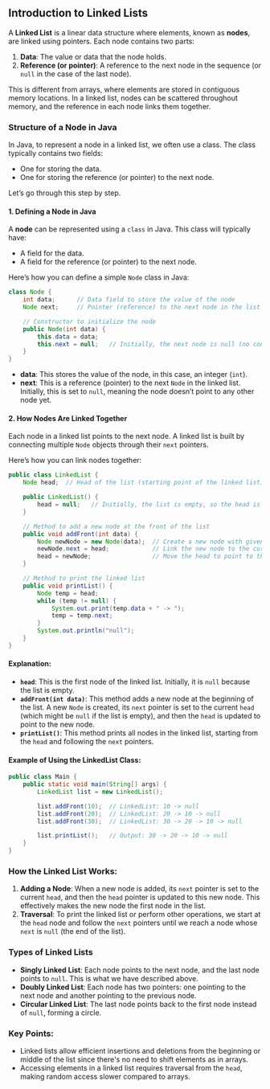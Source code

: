 ## Introduction to Linked Lists

A **Linked List** is a linear data structure where elements, known as **nodes**, are linked using pointers. Each node contains two parts:
1. **Data**: The value or data that the node holds.
2. **Reference (or pointer)**: A reference to the next node in the sequence (or `null` in the case of the last node).

This is different from arrays, where elements are stored in contiguous memory locations. In a linked list, nodes can be scattered throughout memory, and the reference in each node links them together.

### Structure of a Node in Java

In Java, to represent a node in a linked list, we often use a class. The class typically contains two fields:
- One for storing the data.
- One for storing the reference (or pointer) to the next node.

Let’s go through this step by step.

#### 1. **Defining a Node in Java**

A **node** can be represented using a `class` in Java. This class will typically have:
- A field for the data.
- A field for the reference (or pointer) to the next node.

Here’s how you can define a simple `Node` class in Java:

```java
class Node {
    int data;      // Data field to store the value of the node
    Node next;     // Pointer (reference) to the next node in the list

    // Constructor to initialize the node
    public Node(int data) {
        this.data = data;
        this.next = null;   // Initially, the next node is null (no connection yet)
    }
}
```

- **data**: This stores the value of the node, in this case, an integer (`int`).
- **next**: This is a reference (pointer) to the next `Node` in the linked list. Initially, this is set to `null`, meaning the node doesn’t point to any other node yet.

#### 2. **How Nodes Are Linked Together**

Each node in a linked list points to the next node. A linked list is built by connecting multiple `Node` objects through their `next` pointers.

Here’s how you can link nodes together:

```java
public class LinkedList {
    Node head;  // Head of the list (starting point of the linked list)

    public LinkedList() {
        head = null;   // Initially, the list is empty, so the head is null
    }

    // Method to add a new node at the front of the list
    public void addFront(int data) {
        Node newNode = new Node(data);  // Create a new node with given data
        newNode.next = head;            // Link the new node to the current head
        head = newNode;                 // Move the head to point to the new node
    }

    // Method to print the linked list
    public void printList() {
        Node temp = head;
        while (temp != null) {
            System.out.print(temp.data + " -> ");
            temp = temp.next;
        }
        System.out.println("null");
    }
}
```

#### Explanation:

- **`head`**: This is the first node of the linked list. Initially, it is `null` because the list is empty.
- **`addFront(int data)`**: This method adds a new node at the beginning of the list. A new `Node` is created, its `next` pointer is set to the current `head` (which might be `null` if the list is empty), and then the `head` is updated to point to the new node.
- **`printList()`**: This method prints all nodes in the linked list, starting from the `head` and following the `next` pointers.

#### Example of Using the LinkedList Class:

```java
public class Main {
    public static void main(String[] args) {
        LinkedList list = new LinkedList();

        list.addFront(10);  // LinkedList: 10 -> null
        list.addFront(20);  // LinkedList: 20 -> 10 -> null
        list.addFront(30);  // LinkedList: 30 -> 20 -> 10 -> null

        list.printList();   // Output: 30 -> 20 -> 10 -> null
    }
}
```

### How the Linked List Works:

1. **Adding a Node**: When a new node is added, its `next` pointer is set to the current `head`, and then the `head` pointer is updated to this new node. This effectively makes the new node the first node in the list.
2. **Traversal**: To print the linked list or perform other operations, we start at the `head` node and follow the `next` pointers until we reach a node whose `next` is `null` (the end of the list).

### Types of Linked Lists

- **Singly Linked List**: Each node points to the next node, and the last node points to `null`. This is what we have described above.
- **Doubly Linked List**: Each node has two pointers: one pointing to the next node and another pointing to the previous node.
- **Circular Linked List**: The last node points back to the first node instead of `null`, forming a circle.

### Key Points:
- Linked lists allow efficient insertions and deletions from the beginning or middle of the list since there's no need to shift elements as in arrays.
- Accessing elements in a linked list requires traversal from the `head`, making random access slower compared to arrays.
